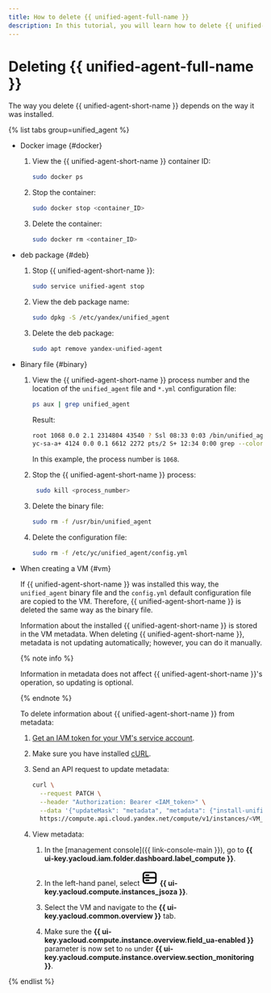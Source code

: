 ```yaml
---
title: How to delete {{ unified-agent-full-name }}
description: In this tutorial, you will learn how to delete {{ unified-agent-full-name }}.
---
```


# Deleting {{ unified-agent-full-name }}

The way you delete {{ unified-agent-short-name }} depends on the way it was installed.

{% list tabs group=unified_agent %}

- Docker image {#docker}

  1. View the {{ unified-agent-short-name }} container ID:
   
      ```bash
      sudo docker ps
      ```

   1. Stop the container:
   
      ```bash
      sudo docker stop <container_ID>
      ```

   1. Delete the container:
   
      ```bash
      sudo docker rm <container_ID>
      ```
  
- deb package {#deb}

  1. Stop {{ unified-agent-short-name }}:
   
      ```bash
      sudo service unified-agent stop
      ```

  1. View the deb package name:

      ```bash
      sudo dpkg -S /etc/yandex/unified_agent
      ```
  
  1. Delete the deb package:

      ```bash
      sudo apt remove yandex-unified-agent
      ```

- Binary file {#binary}

  1. View the {{ unified-agent-short-name }} process number and the location of the `unified_agent` file and `*.yml` configuration file:
   
      ```bash
      ps aux | grep unified_agent
      ```

      Result:

      ```bash
      root 1068 0.0 2.1 2314804 43540 ? Ssl 08:33 0:03 /bin/unified_agent --config /etc/yc/unified_agent/config.yml
      yc-sa-a+ 4124 0.0 0.1 6612 2272 pts/2 S+ 12:34 0:00 grep --color=auto unified_agent
      ```
      In this example, the process number is `1068`.

  1. Stop the {{ unified-agent-short-name }} process:

     ```bash
      sudo kill <process_number>
      ```
   
  1. Delete the binary file:
    
      ```bash
      sudo rm -f /usr/bin/unified_agent
      ```

  1. Delete the configuration file:

      ```bash
      sudo rm -f /etc/yc/unified_agent/config.yml
      ```

- When creating a VM {#vm}

  If {{ unified-agent-short-name }} was installed this way, the `unified_agent` binary file and the `config.yml` default configuration file are copied to the VM. Therefore, {{ unified-agent-short-name }} is deleted the same way as the binary file. 
 
  Information about the installed {{ unified-agent-short-name }} is stored in the VM metadata. When deleting {{ unified-agent-short-name }}, metadata is not updating automatically; however, you can do it manually.

  {% note info %}

  Information in metadata does not affect {{ unified-agent-short-name }}'s operation, so updating is optional.

  {% endnote %}

  To delete information about {{ unified-agent-short-name }} from metadata:

  1. [Get an IAM token for your VM's service account](../../../../iam/operations/iam-token/create-for-sa.md#via-cli).
   
  1. Make sure you have installed [cURL](https://curl.haxx.se).
   
  1. Send an API request to update metadata:

      ```bash
      curl \
        --request PATCH \
        --header "Authorization: Bearer <IAM_token>" \
        --data '{"updateMask": "metadata", "metadata": {"install-unified-agent": "0" },}' \
        https://compute.api.cloud.yandex.net/compute/v1/instances/<VM_ID>
      ```

  1. View metadata:
   
     1. In the [management console]({{ link-console-main }}), go to **{{ ui-key.yacloud.iam.folder.dashboard.label_compute }}**.

     1. In the left-hand panel, select ![image](../../../../_assets/console-icons/server.svg) **{{ ui-key.yacloud.compute.instances_jsoza }}**.
   
     1. Select the VM and navigate to the **{{ ui-key.yacloud.common.overview }}** tab.
  
     1. Make sure the **{{ ui-key.yacloud.compute.instance.overview.field_ua-enabled }}** parameter is now set to `no` under **{{ ui-key.yacloud.compute.instance.overview.section_monitoring }}**.
   

{% endlist %}
